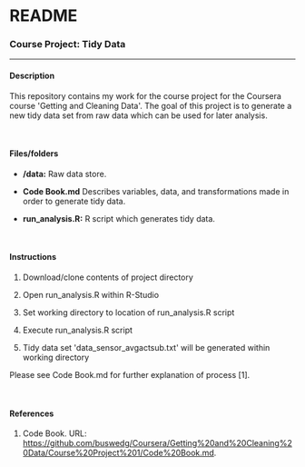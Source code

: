 # README
### Course Project: Tidy Data

---------------------


#### Description

This repository contains my work for the course project for the Coursera course 'Getting and Cleaning Data'. The goal of this project is to generate a new tidy data set from raw data which can be used for later analysis.

&nbsp;


#### Files/folders

- **/data:**
Raw data store.

- **Code Book.md**
Describes variables, data, and transformations made in order to generate tidy data. 

- **run_analysis.R:**
R script which generates tidy data.

&nbsp;


#### Instructions

1. Download/clone contents of project directory

2. Open run_analysis.R within R-Studio

3. Set working directory to location of run_analysis.R script

4. Execute run_analysis.R script

5. Tidy data set 'data_sensor_avgactsub.txt' will be generated within working directory

Please see Code Book.md for further explanation of process [1].

&nbsp;


#### References

1. Code Book. URL: <https://github.com/buswedg/Coursera/Getting%20and%20Cleaning%20Data/Course%20Project%201/Code%20Book.md>.